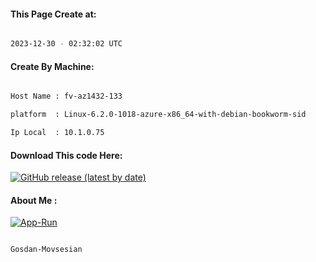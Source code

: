 
   
#### This Page Create at:

```bash

2023-12-30 - 02:32:02 UTC

```

#### Create By Machine:

```bash

Host Name : fv-az1432-133

platform  : Linux-6.2.0-1018-azure-x86_64-with-debian-bookworm-sid

Ip Local  : 10.1.0.75

```
#### Download This code Here:

[![GitHub release (latest by date)](https://img.shields.io/github/v/release/Gosdan-Movsesian/Gosdan?style=for-the-badge&label=Download)](https://github.com/Gosdan-Movsesian/Gosdan/releases) 

</p> 

#### About Me :

[![App-Run](https://github.com/Gosdan-Movsesian/Gosdan/actions/workflows/App-Run.yml/badge.svg)](https://github.com/Gosdan-Movsesian/Gosdan/actions/workflows/App-Run.yml)

```bash

Gosdan-Movsesian

```

